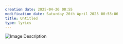 ```yaml
---
creation date: 2025-04-26 00:55
modification date: Saturday 26th April 2025 00:55:06
title: Untitled
type: lyrics
---
```

![Image Description](images/Pasted%20image%2020250426005603.png)
